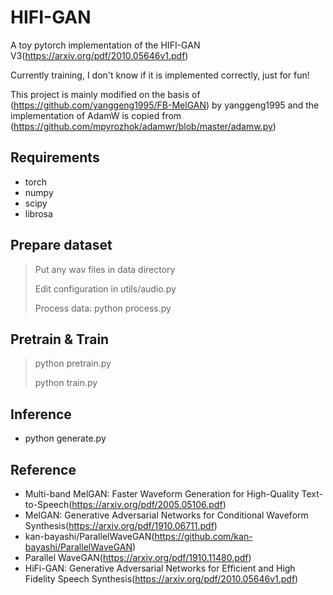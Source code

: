 # HIFI-GAN
A toy pytorch implementation of the HIFI-GAN V3(https://arxiv.org/pdf/2010.05646v1.pdf) 

Currently training, I don't know if it is implemented correctly, just for fun!

This project is mainly modified on the basis of (https://github.com/yanggeng1995/FB-MelGAN) by yanggeng1995 and the implementation of AdamW is copied from (https://github.com/mpyrozhok/adamwr/blob/master/adamw.py)

## Requirements
- torch
- numpy
- scipy
- librosa


## Prepare dataset
> Put any wav files in data directory
>
> Edit configuration in utils/audio.py
>
> Process data:  python process.py

## Pretrain & Train
> python pretrain.py 
>
> python train.py

## Inference
* python generate.py

## Reference
* Multi-band MelGAN: Faster Waveform Generation for High-Quality Text-to-Speech(https://arxiv.org/pdf/2005.05106.pdf)
* MelGAN: Generative Adversarial Networks for Conditional Waveform Synthesis(https://arxiv.org/pdf/1910.06711.pdf)
* kan-bayashi/ParallelWaveGAN(https://github.com/kan-bayashi/ParallelWaveGAN)
* Parallel WaveGAN(https://arxiv.org/pdf/1910.11480.pdf)
* HiFi-GAN: Generative Adversarial Networks for Efficient and High Fidelity Speech Synthesis(https://arxiv.org/pdf/2010.05646v1.pdf)
